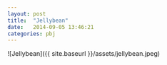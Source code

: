 ```yaml
---
layout: post
title:  "Jellybean"
date:   2014-09-05 13:46:21
categories: pbj
---
```


![Jellybean]({{ site.baseurl }}/assets/jellybean.jpeg)
